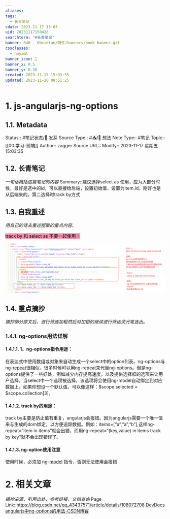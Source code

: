 ```yaml
---
aliases: 
tags:
  - 长青笔记
cdate: 2023-11-17 15:03
uid: 20231117150428
searchterm: "#长青笔记"
banner: 040 - Obsidian/附件/banners/book-banner.gif
cssclasses:
  - noyaml
banner_icon: 💌
banner_x: 0.5
banner_y: 0.38
created: 2023-11-17 15:03:35
updated: 2023-11-20 08:51:25
---
```


# 1. js-angularjs-ng-options

## 1.1. Metadata

Status:: #笔记状态/🌱 发芽
Source Type:: #📥/💭 想法 
Note Type:: #笔记
Topic:: [[00.学习-前端]]
Author:: zagger
Source URL::
Modify:: 2023-11-17 星期五 15:03:35

## 1.2. 长青笔记

_一句话概括这篇笔记的内容_
Summary::建议选择select as 使用，应为大部分时候，最好是选中的id，可以直接给后端，设置初始值，设置为item.id。刚好也是从后端来的。第二选择时track by方式

## 1.3. 自我重述

_用自己的话去重述提取的重点内容_、

<mark style="background: #FF5582A6;">track by 和 select as 不要一起使用！</mark>

![image.png](https://raw.githubusercontent.com/zaggerj/obsidian_picgo/main/obsidian/20231117165235.png)

## 1.4. 重点摘抄

_摘抄部分原文后，进行筛选加粗然后对加粗的继续进行筛选荧光笔选出。_
### 1.4.1. ng-options用法详解
#### 1.4.1.1. 1、ng-options指令用途：

在表达式中使用数组或对象来自动生成一个select中的option列表。ng-options与ng-[repeat](https://so.csdn.net/so/search?q=repeat&spm=1001.2101.3001.7020)很相似，很多时候可以用ng-repeat来代替ng-options。但是ng-options提供了一些好处，例如减少内存提高速度，以及提供选择框的选项来让用户选择。当select中一个选项被选择，该选项将会使用ng-model自动绑定到对应数据上。如果你想设一个默认值，可以像这样：$scope.selected = $scope.collection[3]。

#### 1.4.1.2. track by的用途：

track by主要是防止值有重复，angularjs会报错。因为angularjs需要一个唯一值来与生成的dom绑定，以方便追踪数据。例如：items=[“a”,“a”,“b”],这样ng-repeat=“item in items”就会出错，而用ng-repeat=“(key,value) in items track by key”就不会出现错误了。

#### 1.4.1.3. ng-option使用注意

使用时候，必须加 ng-[model](https://so.csdn.net/so/search?q=model&spm=1001.2101.3001.7020) 指令，否则无法使用会报错
# 2. 相关文章

_摘抄来源，引用出处，参考链接，文档查询_
Page Link::https://blog.csdn.net/qq_43437571/article/details/108072708
[DevDocs](https://devdocs.io/angularjs~1.5/api/ng/directive/ngoptions)
[angularjs中ng-options的用法-CSDN博客](https://blog.csdn.net/menghuanzhiming/article/details/77149572)

